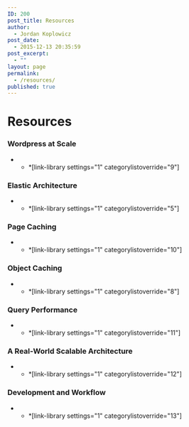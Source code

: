 ```yaml
---
ID: 200
post_title: Resources
author:
  - Jordan Koplowicz
post_date:
  - 2015-12-13 20:35:59
post_excerpt:
  - ""
layout: page
permalink:
  - /resources/
published: true
---
```

# Resources   

### Wordpress at Scale

* * *[link-library settings="1" categorylistoverride="9"] 

### Elastic Architecture

* * *[link-library settings="1" categorylistoverride="5"] 

### Page Caching

* * *[link-library settings="1" categorylistoverride="10"] 

### Object Caching

* * *[link-library settings="1" categorylistoverride="8"] 

### Query Performance

* * *[link-library settings="1" categorylistoverride="11"] 

### A Real-World Scalable Architecture

* * *[link-library settings="1" categorylistoverride="12"] 

### Development and Workflow

* * *[link-library settings="1" categorylistoverride="13"]  